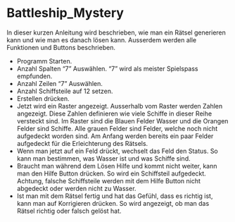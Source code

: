 # Battleship_Mystery

In dieser kurzen Anleitung wird beschrieben, wie man ein Rätsel generieren kann und wie man es danach lösen kann. Ausserdem werden alle Funktionen und Buttons beschrieben. 

* Programm Starten.
* Anzahl Spalten “7” Auswählen. “7” wird als meister Spielspass empfunden. 
* Anzahl Zeilen “7” Auswählen.
* Anzahl Schiffsteile auf 12 setzen.
* Erstellen drücken.
* Jetzt wird ein Raster angezeigt. Ausserhalb vom Raster werden Zahlen angezeigt. Diese Zahlen definieren wie viele Schiffe in dieser Reihe versteckt sind. Im Raster sind die Blauen Felder Wasser und die Orangen Felder sind Schiffe. Alle grauen Felder sind Felder, welche noch nicht aufgedeckt worden sind. Am Anfang werden bereits ein paar Felder aufgedeckt für die Erleichterung des Rätsels.
* Wenn man jetzt auf ein Feld drückt, wechselt das Feld den Status. So kann man bestimmen, was Wasser ist und was Schiffe sind.
* Braucht man während dem Lösen Hilfe und kommt nicht weiter, kann man den Hilfe Button drücken. So wird ein Schiffsteil aufgedeckt. Achtung, falsche Schiffsteile werden mit dem Hilfe Button nicht abgedeckt oder werden nicht zu Wasser.
* Ist man mit dem Rätsel fertig und hat das Gefühl, dass es richtig ist, kann man auf Korrigieren drücken. So wird angezeigt, ob man das Rätsel richtig oder falsch gelöst hat.

